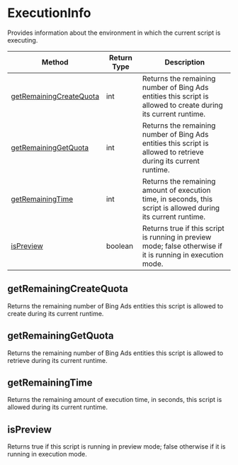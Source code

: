 # ExecutionInfo
Provides information about the environment in which the current script is executing.

|Method|Return Type|Description|
|-|-|-
[getRemainingCreateQuota]('#getRemainingCreateQuota')|int|Returns the remaining number of Bing Ads entities this script is allowed to create during its current runtime.<br />
[getRemainingGetQuota]('#getRemainingGetQuota')|int|Returns the remaining number of Bing Ads entities this script is allowed to retrieve during its current runtime.<br />
[getRemainingTime]('#getRemainingTime')|int|Returns the remaining amount of execution time, in seconds, this script is allowed during its current runtime.<br />
[isPreview]('#isPreview')|boolean|Returns true if this script is running in preview mode; false otherwise if it is running in execution mode. <br />

<a name="getRemainingCreateQuota"></a>
## getRemainingCreateQuota
Returns the remaining number of Bing Ads entities this script is allowed to create during its current runtime.


<a name="getRemainingGetQuota"></a>
## getRemainingGetQuota
Returns the remaining number of Bing Ads entities this script is allowed to retrieve during its current runtime.


<a name="getRemainingTime"></a>
## getRemainingTime
Returns the remaining amount of execution time, in seconds, this script is allowed during its current runtime.


<a name="isPreview"></a>
## isPreview
Returns true if this script is running in preview mode; false otherwise if it is running in execution mode. 


